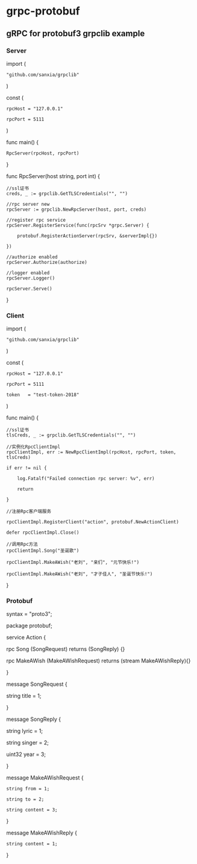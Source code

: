 # grpc-protobuf
gRPC for protobuf3 grpclib example 
--------------------------------------------

### Server
import (

    "github.com/sanxia/grpclib"

)

const (

    rpcHost = "127.0.0.1"

    rpcPort = 5111

)

func main() {

    RpcServer(rpcHost, rpcPort)

}

func RpcServer(host string, port int) {

    //ssl证书
    creds, _ := grpclib.GetTLSCredentials("", "")

    //rpc server new
    rpcServer := grpclib.NewRpcServer(host, port, creds)

    //register rpc service
    rpcServer.RegisterService(func(rpcSrv *grpc.Server) {

        protobuf.RegisterActionServer(rpcSrv, &serverImpl{})

    })

    //authorize enabled
    rpcServer.Authorize(authorize)

    //logger enabled
    rpcServer.Logger()

    rpcServer.Serve()
}

### Client
import (

    "github.com/sanxia/grpclib"

)

const (

    rpcHost = "127.0.0.1"

    rpcPort = 5111

    token   = "test-token-2018"

)

func main() {

    //ssl证书
    tlsCreds, _ := grpclib.GetTLSCredentials("", "")

    //实例化RpcClientImpl
    rpcClientImpl, err := NewRpcClientImpl(rpcHost, rpcPort, token, tlsCreds)

    if err != nil {

        log.Fatalf("Failed connection rpc server: %v", err)

        return

    }

    //注册Rpc客户端服务

    rpcClientImpl.RegisterClient("action", protobuf.NewActionClient)

    defer rpcClientImpl.Close()

    //调用Rpc方法
    rpcClientImpl.Song("圣诞歌")

    rpcClientImpl.MakeAWish("老刘", "亲们", "元节快乐!")

    rpcClientImpl.MakeAWish("老刘", "才子佳人", "圣诞节快乐!")

}

### Protobuf

syntax = "proto3";

package protobuf;

service Action {

  rpc Song (SongRequest) returns (SongReply) {}

  rpc MakeAWish (MakeAWishRequest) returns (stream MakeAWishReply){}

}

message SongRequest {

  string title = 1;

}

message SongReply {

  string lyric = 1;

  string singer = 2;

  uint32 year = 3;

}

message MakeAWishRequest {

    string from = 1;

    string to = 2;

    string content = 3;

}

message MakeAWishReply {

    string content = 1;

}

